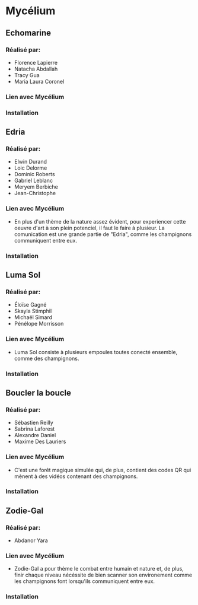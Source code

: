 # Mycélium

## Echomarine
### Réalisé par:
- Florence Lapierre
- Natacha Abdallah
- Tracy Gua
- Maria Laura Coronel
### Lien avec Mycélium

### Installation

## Edria
### Réalisé par:
- Elwin Durand
- Loic Delorme
- Dominic Roberts
- Gabriel Leblanc
- Meryem Berbiche
- Jean-Christophe
### Lien avec Mycélium
- En plus d'un thème de la nature assez évident, pour experiencer cette oeuvre d'art à son plein potenciel, il faut le faire à plusieur. La comunication est une grande partie de "Edria", comme les champignons communiquent entre eux.
### Installation


## Luma Sol
### Réalisé par:
- Éloïse Gagné
- Skayla Stimphil
- Michaël Simard
- Pénélope Morrisson
### Lien avec Mycélium
- Luma Sol consiste à plusieurs empoules toutes conecté ensemble, comme des champignons.
### Installation

## Boucler la boucle
### Réalisé par:
- Sébastien Reilly
- Sabrina Laforest
- Alexandre Daniel
- Maxime Des Lauriers
### Lien avec Mycélium
- C'est une forêt magique simulée qui, de plus, contient des codes QR qui mènent à des vidéos contenant des champignons.
### Installation

## Zodie-Gal
### Réalisé par:
- Abdanor Yara
### Lien avec Mycélium
- Zodie-Gal a pour thème le combat entre humain et nature et, de plus, finir chaque niveau nécéssite de bien scanner son environement comme les champignons font lorsqu'ils communiquent entre eux.
### Installation
